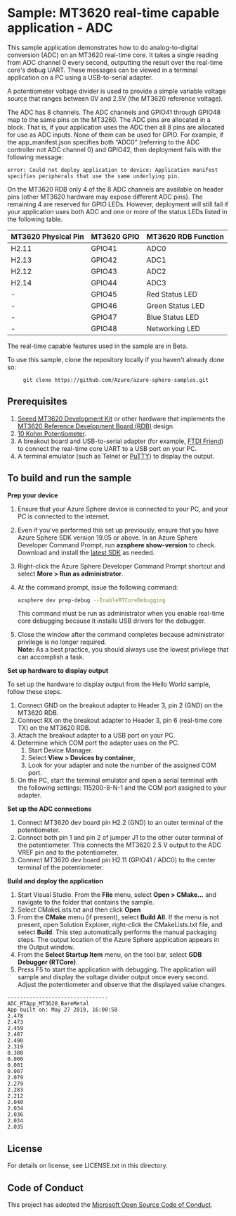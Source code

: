 # Sample: MT3620 real-time capable application - ADC

This sample application demonstrates how to do analog-to-digital conversion (ADC) on an MT3620 real-time core. It takes a single reading from ADC channel 0 every second, outputting the result over the real-time core's debug UART. These messages can be viewed in a terminal application on a PC using a USB-to-serial adapter.

A potentiometer voltage divider is used to provide a simple variable voltage source that ranges between 0V and 2.5V (the MT3620 reference voltage).

The ADC has 8 channels. The ADC channels and GPIO41 through GPIO48 map to the same pins on the MT3260. The ADC pins are allocated in a block. That is, if your application uses the ADC then all 8 pins are allocated for use as ADC inputs. None of them can be used for GPIO. For example, if the app_manifest.json specifies both “ADC0” (referring to the ADC controller not ADC channel 0) and GPIO42, then deployment fails with the following message:
```
error: Could not deploy application to device: Application manifest specifies peripherals that use the same underlying pin.
```
On the MT3620 RDB only 4 of the 8 ADC channels are available on header pins (other MT3620 hardware may expose different ADC pins). The remaining 4 are reserved for GPIO LEDs. However, deployment will still fail if your application uses both ADC and one or more of the status LEDs listed in the following table.

|MT3620 Physical Pin   |MT3620 GPIO  |MT3620 RDB Function  |
|---------|---------|---------|
| H2.11    |  GPIO41 | ADC0 |
| H2.13  |    GPIO42  | ADC1 |
|H2.12  | GPIO43 |ADC2 |
| H2.14 | GPIO44 |ADC3 |
|-  | GPIO45 |Red Status LED |
| - | GPIO46 | Green Status LED|
|-  | GPIO47 |Blue Status LED |
| - | GPIO48 |Networking LED |


The real-time capable features used in the sample are in Beta.

To use this sample, clone the repository locally if you haven't already done so:

```
     git clone https://github.com/Azure/azure-sphere-samples.git
```

## Prerequisites

1. [Seeed MT3620 Development Kit](https://aka.ms/azurespheredevkits) or other hardware that implements the [MT3620 Reference Development Board (RDB)](https://docs.microsoft.com/azure-sphere/hardware/mt3620-reference-board-design) design.
1. [10 Kohm Potentiometer](https://www.digikey.com/product-detail/en/bourns-inc/3386P-1-103TLF/3386P-103TLF-ND/1232547?_ga=2.193850989.1306863045.1559007598-536084904.1559007598).
1. A breakout board and USB-to-serial adapter (for example, [FTDI Friend](https://www.digikey.com/catalog/en/partgroup/ftdi-friend/60311)) to connect the real-time core UART to a USB port on your PC.
1. A terminal emulator (such as Telnet or [PuTTY](https://www.chiark.greenend.org.uk/~sgtatham/putty/)) to display the output.


## To build and run the sample

**Prep your device**

1. Ensure that your Azure Sphere device is connected to your PC, and your PC is connected to the internet.
1. Even if you've performed this set up previously, ensure that you have Azure Sphere SDK version 19.05 or above. In an Azure Sphere Developer Command Prompt, run **azsphere show-version** to check. Download and install the [latest SDK](https://aka.ms/AzureSphereSDKDownload) as needed.
1. Right-click the Azure Sphere Developer Command Prompt shortcut and select **More > Run as administrator**.
1. At the command prompt, issue the following command:

   ```sh
   azsphere dev prep-debug --EnableRTCoreDebugging
   ```

   This command must be run as administrator when you enable real-time core debugging because it installs USB drivers for the debugger.
1. Close the window after the command completes because administrator privilege is no longer required.  
    **Note:** As a best practice, you should always use the lowest privilege that can accomplish a task.

**Set up hardware to display output**

To set up the hardware to display output from the Hello World sample, follow these steps.

1. Connect GND on the breakout adapter to Header 3, pin 2 (GND) on the MT3620 RDB.
1. Connect RX on the breakout adapter to Header 3, pin 6 (real-time core TX) on the MT3620 RDB.
1. Attach the breakout adapter to a USB port on your PC.
1. Determine which COM port the adapter uses on the PC. 
    1. Start Device Manager. 
    1. Select **View > Devices by container**, 
    1. Look for your adapter and note the number of the assigned COM port.
1. On the PC, start the terminal emulator and open a serial terminal with the following settings: 115200-8-N-1 and the COM port assigned to your adapter.

**Set up the ADC connections**

1. Connect MT3620 dev board pin H2.2 (GND) to an outer terminal of the potentiometer.
1. Connect both pin 1 and pin 2 of jumper J1 to the other outer terminal of the potentiometer. This connects the MT3620 2.5 V output to the ADC VREF pin and to the potentiometer.  
1. Connect MT3620 dev board pin H2.11 (GPIO41 / ADC0) to the center terminal of the potentiometer.

**Build and deploy the application**
  
1. Start Visual Studio. From the **File** menu, select **Open > CMake...** and navigate to the folder that contains the sample.
1. Select CMakeLists.txt and then click **Open**
1. From the **CMake** menu (if present), select **Build All**. If the menu is not present, open Solution Explorer, right-click the CMakeLists.txt file, and select **Build**. This step automatically performs the manual packaging steps. The output location of the Azure Sphere application appears in the Output window.
1. From the **Select Startup Item** menu, on the tool bar, select **GDB Debugger (RTCore)**.
1. Press F5 to start the application with debugging. The application will sample and display the voltage divider output once every second. Adjust the potentiometer and observe that the displayed value changes.

```
--------------------------------
ADC_RTApp_MT3620_BareMetal
App built on: May 27 2019, 16:00:58
2.478
2.473
2.459
2.487
2.490
2.319
0.380
0.000
0.001
0.007
2.079
2.279
2.283
2.212
2.040
2.034
2.036
2.034
2.035
```

## License
For details on license, see LICENSE.txt in this directory.

## Code of Conduct
This project has adopted the [Microsoft Open Source Code of Conduct](https://opensource.microsoft.com/codeofconduct/).